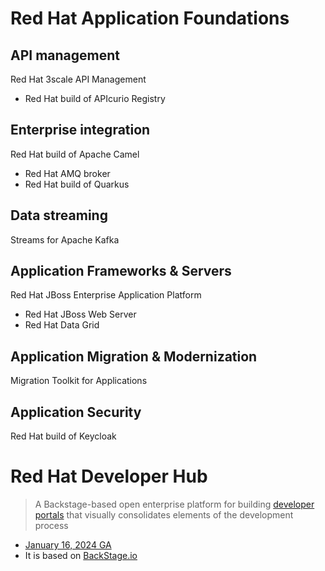 # Red Hat Application Foundations

## API management

Red Hat 3scale API Management

- Red Hat build of APIcurio Registry

## Enterprise integration

Red Hat build of Apache Camel

- Red Hat AMQ broker
- Red Hat build of Quarkus

## Data streaming

Streams for Apache Kafka

## Application Frameworks & Servers

Red Hat JBoss Enterprise Application Platform

- Red Hat JBoss Web Server
- Red Hat Data Grid

## Application Migration & Modernization

Migration Toolkit for Applications

## Application Security

Red Hat build of Keycloak


# Red Hat Developer Hub
> A Backstage-based open enterprise platform for building [developer portals](https://www.redhat.com/en/topics/devops/what-is-an-internal-developer-platform) that visually consolidates elements of the development process
- [January 16, 2024 GA](https://www.redhat.com/en/about/press-releases/red-hat-developer-hub-now-generally-available)
- It is based on [BackStage.io](https://github.com/davidkhala/code-dev-collection/tree/main/backstage)

